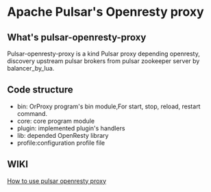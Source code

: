 # Apache Pulsar's Openresty proxy

## What's pulsar-openresty-proxy

Pulsar-openresty-proxy is a kind Pulsar proxy depending openresty, discovery upstream pulsar brokers from pulsar zookeeper server by balancer_by_lua.

## Code structure
- bin: OrProxy program's bin module,For start, stop, reload, restart command.
- core: core program module
- plugin: implemented plugin's handlers
- lib: depended OpenResty library
- profile:configuration profile file

## WIKI
[How to use pulsar openresty proxy](https://github.com/yumchina/pulsar-openresty-proxy/wiki)


